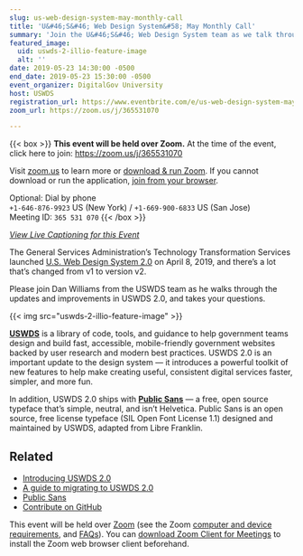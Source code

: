 ```yaml
---
slug: us-web-design-system-may-monthly-call
title: 'U&#46;S&#46; Web Design System&#58; May Monthly Call'
summary: 'Join the U&#46;S&#46; Web Design System team as we talk through the recent update to 2.0'
featured_image:
  uid: uswds-2-illio-feature-image
  alt: ''
date: 2019-05-23 14:30:00 -0500
end_date: 2019-05-23 15:30:00 -0500
event_organizer: DigitalGov University
host: USWDS
registration_url: https://www.eventbrite.com/e/us-web-design-system-may-open-office-hours-registration-62047830732
zoom_url: https://zoom.us/j/365531070

---
```


{{< box >}}
**This event will be held over Zoom.** At the time of the event, click here to join: https://zoom.us/j/365531070

Visit [zoom.us](https://zoom.us) to learn more or [download & run Zoom](https://zoom.us/download). If you cannot download or run the application, [join from your browser](https://zoom.us/j/365531070).

Optional: Dial by phone<br/>
`+1-646-876-9923` US (New York) / `+1-669-900-6833` US (San Jose)<br/>
Meeting ID: `365 531 070`
{{< /box >}}


_[View Live Captioning for this Event](https://www.captionedtext.com/client/event.aspx?EventID=4039863&CustomerID=321)_

The General Services Administration’s Technology Transformation Services launched [U.S. Web Design System 2.0](https://v2.designsystem.digital.gov/whats-new/updates/2019/04/08/introducing-uswds-2-0/) on April 8, 2019, and there’s a lot that’s changed from v1 to version v2.

Please join Dan Williams from the USWDS team as he walks through the updates and improvements in USWDS 2.0, and takes your questions.

{{< img src="uswds-2-illio-feature-image" >}}

[**USWDS**](https://v2.designsystem.digital.gov) is a library of code, tools, and guidance to help government teams design and build fast, accessible, mobile-friendly government websites backed by user research and modern best practices. USWDS 2.0 is an important update to the design system — it introduces a powerful toolkit of new features to help make creating useful, consistent digital services faster, simpler, and more fun.

In addition, USWDS 2.0 ships with [**Public Sans**](https://public-sans.digital.gov/) — a free, open source typeface that’s simple, neutral, and isn’t Helvetica. Public Sans is an open source, free license typeface (SIL Open Font License 1.1) designed and maintained by USWDS, adapted from Libre Franklin.


## Related

- [Introducing USWDS 2.0](https://v2.designsystem.digital.gov/whats-new/updates/2019/04/08/introducing-uswds-2-0/)
- [A guide to migrating to USWDS 2.0](https://v2.designsystem.digital.gov/documentation/migration/)
- [Public Sans](https://public-sans.digital.gov/)
- [Contribute on GitHub](https://github.com/uswds/uswds)

This event will be held over [Zoom](https://www.zoom.us/) (see the Zoom [computer and device requirements](https://support.zoom.us/hc/en-us/articles/201362023-System-Requirements-for-PC-Mac-and-Linux), and [FAQs](https://support.zoom.us/hc/en-us/sections/200277708-Frequently-Asked-Questions)). You can [download Zoom Client for Meetings](https://zoom.us/download#client_4meeting) to install the Zoom web browser client beforehand.
